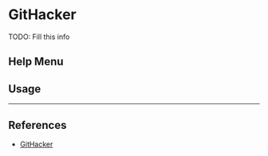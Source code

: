 # GitHacker

TODO: Fill this info

## Help Menu

## Usage

---
## References

- [GitHacker](https://github.com/WangYihang/GitHacker)